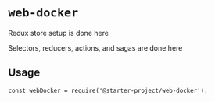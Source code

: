 # `web-docker`

Redux store setup is done here

Selectors, reducers, actions, and sagas are done here

## Usage

```
const webDocker = require('@starter-project/web-docker');

```
